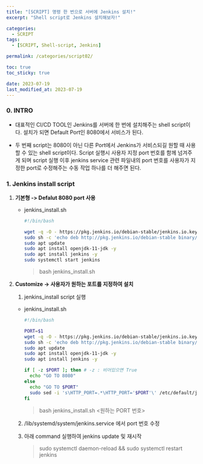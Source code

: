 ```yaml
---
title: "[SCRIPT] 명령 한 번으로 서버에 Jenkins 설치!"
excerpt: "Shell script로 Jenkins 설치해보자!"

categories:
  - SCRIPT
tags:
  - [SCRIPT, Shell-script, Jenkins]

permalink: /categories/script02/

toc: true
toc_sticky: true

date: 2023-07-19
last_modified_at: 2023-07-19
---
```


### 0. INTRO

- 대표적인 CI/CD TOOL인 Jenkins를 서버에 한 번에 설치해주는 shell script이다. 설치가 되면 Default Port인 8080에서 서비스가 된다. 

- 두 번째 script는 8080이 아닌 다른 Port에서 Jenkins가 서비스되길 원할 때 사용할 수 있는 shell script이다. Script 실행시 사용자 지정 port 번호를 함께 넘겨주게 되며 script 실행 이후 jenkins service 관련 파일내의 port 번호를 사용자가 지정한 port로 수정해주는 수동 작업 하나를 더 해주면 된다.

### 1. Jenkins install script 
1. **기본형  ->  Defalut 8080 port 사용**
   - jenkins_install.sh
       ```bash
       #!/bin/bash

       wget -q -O - https://pkg.jenkins.io/debian-stable/jenkins.io.key | sudo apt-key add -
       sudo sh -c 'echo deb http://pkg.jenkins.io/debian-stable binary/ > /etc/apt/sources.list.d/jenkins.list'
       sudo apt update
       sudo apt install openjdk-11-jdk -y
       sudo apt install jenkins -y
       sudo systemctl start jenkins
       ```

       > bash jenkins_install.sh


2. **Customize  ->  사용자가 원하는 포트를 지정하여 설치**
   1. jenkins_install script 실행
     - jenkins_install.sh
     
         ```bash
         #!/bin/bash

         PORT=$1
         wget -q -O - https://pkg.jenkins.io/debian-stable/jenkins.io.key | sudo apt-key add -
         sudo sh -c 'echo deb http://pkg.jenkins.io/debian-stable binary/ > /etc/apt/sources.list.d/jenkins.list'
         sudo apt update
         sudo apt install openjdk-11-jdk -y
         sudo apt install jenkins -y

         if [ -z $PORT ]; then # -z : 비어있으면 True
           echo "GO TO 8080"
         else
           echo "GO TO $PORT"
           sudo sed -i 's\HTTP_PORT=.*\HTTP_PORT='$PORT'\' /etc/default/jenkins
         fi
         ```

         > bash jenkins_install.sh <원하는 PORT 번호>

   2. /lib/systemd/system/jenkins.service 에서 port 번호 수정
     
   3. 아래 command 실행하여 jenkins update 및 재시작  
       > sudo systemctl daemon-reload && sudo systemctl restart jenkins
